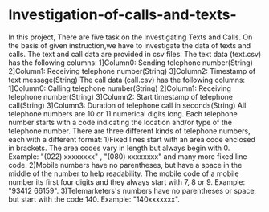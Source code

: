# Investigation-of-calls-and-texts-
In this project, There are five task on the Investigating Texts and Calls. On the basis of given instruction,we have to investigate the data of texts and calls. 
The text and call data are provided in csv files.
The text data (text.csv) has the following columns: 
1]Column0: Sending telephone number(String) 
2]Column1: Receiving telephone number(String)
3]Column2: Timestamp of text message(String)
The call data (call.csv) has the following columns: 
1]Column0: Calling telephone number(String) 
2]Column1: Receiving telephone number(String)
3]Column2: Start timestamp of telephone call(String)
3]Column3: Duration of telephone call in seconds(String)
All telephone numbers are 10 or 11 numerical digits long. Each telephone number starts with a code indicating the location and/or type of the telephone number.
There are three different kinds of telephone numbers, each with a different format:
1)Fixed lines start with an area code enclosed in brackets. The area codes vary in length but always begin with 0. Example: "(022) xxxxxxxx" , "(080) xxxxxxxx" and many more fixed line code.
2)Mobile numbers have no parentheses, but have a space in the middle of the number to help readability. The mobile code of a mobile number  its first four digits and they always start with 7, 8 or 9. Example: "93412 66159".
3)Telemarketers's numbers have no parentheses or space, but start with the code 140. Example: "140xxxxxxx".
